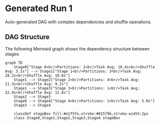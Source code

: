 # Generated Run 1

Auto-generated DAG with complex dependencies and shuffle operations.

## DAG Structure

The following Mermaid graph shows the dependency structure between stages:

```mermaid
graph TD
    Stage0["Stage 0<br/>Partitions: 2<br/>Task Avg: 18.4s<br/>Shuffle Avg: 5.1s"] --> Stage1["Stage 1<br/>Partitions: 3<br/>Task Avg: 28.2s<br/>Shuffle Avg: 10.6s"]
    Stage1 --> Stage2["Stage 2<br/>Partitions: 4<br/>Task Avg: 21.3s<br/>Shuffle Avg: 9.2s"]
    Stage1 --> Stage3["Stage 3<br/>Partitions: 1<br/>Task Avg: 22.9s<br/>Shuffle Avg: 11.6s"]
    Stage2 --> Stage3
    Stage0 --> Stage4["Stage 4<br/>Partitions: 1<br/>Task Avg: 5.0s"]
    Stage3 --> Stage4

    classDef stageBox fill:#e1f5fe,stroke:#01579b,stroke-width:2px
    class Stage0,Stage1,Stage2,Stage3,Stage4 stageBox
```

